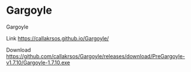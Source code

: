 # Gargoyle
Gargoyle

Link 
https://callakrsos.github.io/Gargoyle/


Download
https://github.com/callakrsos/Gargoyle/releases/download/PreGargoyle-v1.7.10/Gargoyle-1.7.10.exe
